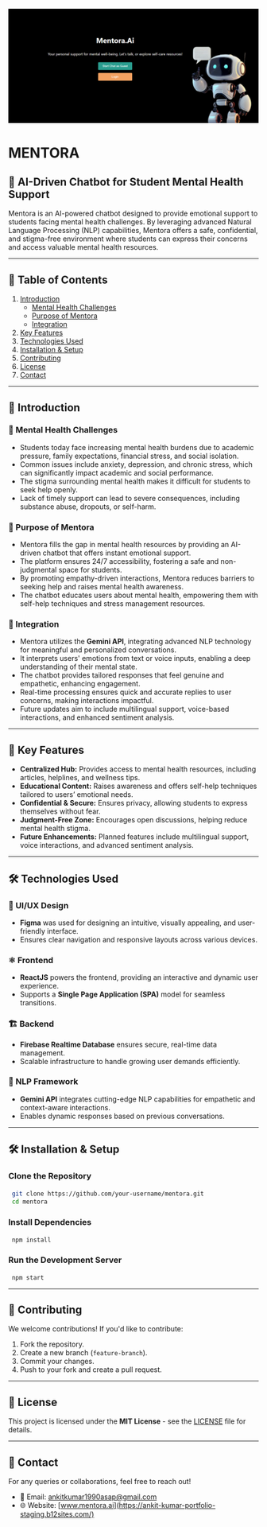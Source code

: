 ![Mentora Banner](src/assets/banner.png)
# MENTORA

## 🚀 AI-Driven Chatbot for Student Mental Health Support

Mentora is an AI-powered chatbot designed to provide emotional support to students facing mental health challenges. By leveraging advanced Natural Language Processing (NLP) capabilities, Mentora offers a safe, confidential, and stigma-free environment where students can express their concerns and access valuable mental health resources.

---

## 📖 Table of Contents
1. [Introduction](#-introduction)
   - [Mental Health Challenges](#-mental-health-challenges)
   - [Purpose of Mentora](#-purpose-of-mentora)
   - [Integration](#-integration)
2. [Key Features](#-key-features)
3. [Technologies Used](#-technologies-used)
4. [Installation & Setup](#-installation--setup)
5. [Contributing](#-contributing)
6. [License](#-license)
7. [Contact](#-contact)

---

## 📌 Introduction

### 🧠 Mental Health Challenges
- Students today face increasing mental health burdens due to academic pressure, family expectations, financial stress, and social isolation.
- Common issues include anxiety, depression, and chronic stress, which can significantly impact academic and social performance.
- The stigma surrounding mental health makes it difficult for students to seek help openly.
- Lack of timely support can lead to severe consequences, including substance abuse, dropouts, or self-harm.

### 🎯 Purpose of Mentora
- Mentora fills the gap in mental health resources by providing an AI-driven chatbot that offers instant emotional support.
- The platform ensures 24/7 accessibility, fostering a safe and non-judgmental space for students.
- By promoting empathy-driven interactions, Mentora reduces barriers to seeking help and raises mental health awareness.
- The chatbot educates users about mental health, empowering them with self-help techniques and stress management resources.

### 🔗 Integration
- Mentora utilizes the **Gemini API**, integrating advanced NLP technology for meaningful and personalized conversations.
- It interprets users' emotions from text or voice inputs, enabling a deep understanding of their mental state.
- The chatbot provides tailored responses that feel genuine and empathetic, enhancing engagement.
- Real-time processing ensures quick and accurate replies to user concerns, making interactions impactful.
- Future updates aim to include multilingual support, voice-based interactions, and enhanced sentiment analysis.

---

## 🌟 Key Features
- **Centralized Hub:** Provides access to mental health resources, including articles, helplines, and wellness tips.
- **Educational Content:** Raises awareness and offers self-help techniques tailored to users’ emotional needs.
- **Confidential & Secure:** Ensures privacy, allowing students to express themselves without fear.
- **Judgment-Free Zone:** Encourages open discussions, helping reduce mental health stigma.
- **Future Enhancements:** Planned features include multilingual support, voice interactions, and advanced sentiment analysis.

---

## 🛠 Technologies Used

### 🎨 UI/UX Design
- **Figma** was used for designing an intuitive, visually appealing, and user-friendly interface.
- Ensures clear navigation and responsive layouts across various devices.

### ⚛️ Frontend
- **ReactJS** powers the frontend, providing an interactive and dynamic user experience.
- Supports a **Single Page Application (SPA)** model for seamless transitions.

### 🏗 Backend
- **Firebase Realtime Database** ensures secure, real-time data management.
- Scalable infrastructure to handle growing user demands efficiently.

### 🤖 NLP Framework
- **Gemini API** integrates cutting-edge NLP capabilities for empathetic and context-aware interactions.
- Enables dynamic responses based on previous conversations.

---

## 🛠 Installation & Setup

### Clone the Repository
```bash
 git clone https://github.com/your-username/mentora.git
 cd mentora
```

### Install Dependencies
```bash
 npm install
```

### Run the Development Server
```bash
 npm start
```

---

## 🚀 Contributing
We welcome contributions! If you'd like to contribute:
1. Fork the repository.
2. Create a new branch (`feature-branch`).
3. Commit your changes.
4. Push to your fork and create a pull request.

---

## 📝 License
This project is licensed under the **MIT License** - see the [LICENSE](LICENSE) file for details.

---

## 📩 Contact
For any queries or collaborations, feel free to reach out!
- 📧 Email: ankitkumar1990asap@gmail.com
- 🌐 Website: [www.mentora.ai](https://ankit-kumar-portfolio-staging.b12sites.com/)

